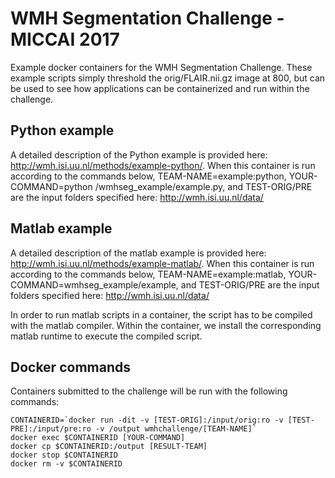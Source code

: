 # WMH Segmentation Challenge - MICCAI 2017
Example docker containers for the WMH Segmentation Challenge. These example scripts simply threshold the orig/FLAIR.nii.gz image at 800, but can be used to see how applications can be containerized and run within the challenge.

## Python example
A detailed description of the Python example is provided here: http://wmh.isi.uu.nl/methods/example-python/. When this container is run according to the commands below, TEAM-NAME=example:python, YOUR-COMMAND=python&nbsp;/wmhseg_example/example.py, and TEST-ORIG/PRE are the input folders specified here: http://wmh.isi.uu.nl/data/

## Matlab example
A detailed description of the matlab example is provided here: http://wmh.isi.uu.nl/methods/example-matlab/. When this container is run according to the commands below, TEAM-NAME=example:matlab, YOUR-COMMAND=wmhseg_example/example, and TEST-ORIG/PRE are the input folders specified here: http://wmh.isi.uu.nl/data/

In order to run matlab scripts in a container, the script has to be compiled with the matlab compiler. Within the container, we install the corresponding matlab runtime to execute the compiled script.

## Docker commands
Containers submitted to the challenge will be run with the following commands:

```
CONTAINERID=`docker run -dit -v [TEST-ORIG]:/input/orig:ro -v [TEST-PRE]:/input/pre:ro -v /output wmhchallenge/[TEAM-NAME]`
docker exec $CONTAINERID [YOUR-COMMAND]
docker cp $CONTAINERID:/output [RESULT-TEAM]
docker stop $CONTAINERID
docker rm -v $CONTAINERID
```
